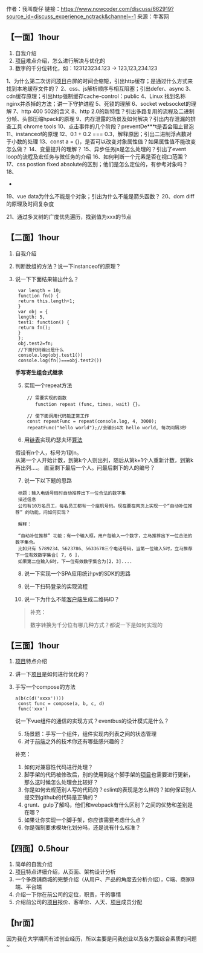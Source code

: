 

作者：我叫旋仔
链接：https://www.nowcoder.com/discuss/662919?source_id=discuss_experience_nctrack&channel=-1
来源：牛客网

## 【一面】1hour 

1. 自我介绍 
2. [项目]()难点介绍，怎么进行解决与优化的
3. 数字的千分位转化，如：123123234.123 -> 123,123,234.123 

 1、为什么第二次访问[项目]()白屏的时间会缩短，引出http缓存；是通过什么方式来找到本地缓存文件的？
 2、css、js解析顺序与相互阻塞；引出defer、async 
 3、cdn缓存原理；引出http强制缓存cache-control：public 
 4、Linux 找到名称nginx并杀掉的方法；讲一下守护进程 
 5、死锁的理解 
 6、socket  websocket的理解 
 7、http 400  502的含义 
 8、http 2.0的新特性？引出多路复用的流程及二进制分帧、头部压缩hpack的原理 
 9、内存泄露的场景及如何解决？引出内存泄漏的排查工具 chrome tools 
 10、点击事件的几个阶段？preventDe***t是否会阻止冒泡 
 11、instanceof的原理 
 12、0.1 + 0.2 === 0.3，解释原因；引出二进制浮点数对于小数的处理 
 13、const a = {}，是否可以改变对象属性值？如果属性值不能改变怎么做？ 
 14、变量提升的理解？ 
 15、异步任务js是怎么处理的？引出了event loop的流程及宏任务与微任务的介绍 
 16、如何判断一个元素是否在视口范围？ 
 17、css postion fixed absolute的区别；他们是怎么定位的，有参考对象吗？ 
 18、<ul><li></li></ul> 
 19、vue  data为什么不能是个对象；引出为什么不能是箭头函数？ 
 20、dom diff的原理及时间复杂度 

 21、通过多叉树的广度优先遍历，找到值为xxx的节点 
 

## 【二面】1hour 

 

1. 自我介绍 

2. 判断数组的方法？说一下instanceof的原理？ 

3. 说一下下面结果输出什么？ 

   ```
    var length = 10; 
    function fn() { 
    return this.length+1; 
    } 
    var obj = { 
    length: 5, 
    test1: function() { 
    return fn(); 
    } 
    }; 
    obj.test2=fn; 
    //下面代码输出是什么 
    console.log(obj.test1()) 
    console.log(fn()===obj.test2()) 
   ```

   

   **手写寄生组合式继承** 

   5. 实现一个repeat方法 

      ```
       // 需要实现的函数 
          function repeat (func, times, wait) {}， 
      
       // 使下面调用代码能正常工作 
       const repeatFunc = repeat(console.log, 4, 3000); 
       repeatFunc("hello world");//会输出4次 hello world, 每次间隔3秒 
      ```

      

   6. 用[链表]()实现约瑟夫环[算法]() 

    假设有n个人，标号为1到n。  
    从第一个人开始计数，到第k个人则出列，随后从第k+1个人重新计数，到第k再出列....。 
    直至剩下最后一个人。问最后剩下的人的编号？ 

   7. 说一下以下题的思路 

   ```
    标题：输入电话号码时自动推荐出下一位合法的数字集 
    描述信息 
    公司有10万名员工，每名员工都有一个座机号码。现在要在网页上实现一个“自动补位推荐” 的功能，问如何实现？ 
   
    解释： 
   
    “自动补位推荐” 功能：有一个输入框，用户每输入一个数字，立马推荐出下一位合法的数字集合。 
    比如只有 5789234、5623786、5633678三个电话号码，当第一位输入5时，立马推荐下一位有效数字集合[ 7, 6 ]， 
    如果第二位输入6时，下一位有效数字集合为[2，3].... 
   ```

   8. 说一下实现一个SPA应用统计pv的SDK的思路 

   9. 说一下扫码登录的实现流程 

   10. 说一下为什么不能[客户端]()生成二维码ID？ 

   > 补充： 
   >
   > 数字转换为千分位有哪几种方式？都说一下是如何实现的 

    

## 【三面】1hour 

1. [项目]()特点介绍 

2. 讲一下[项目]()是如何进行优化的？ 

3. 手写一个compose的方法 

   ```
   a(b(c(d('xxxx')))) 
    const func = compose(a, b, c, d) 
    func('xxx') 
   ```

   说一下vue组件的通信的实现方式？eventbus的设计模式是什么？ 

   5. 场景题：手写一个组件，组件实现内列表之间的状态管理 
   6. 对于[前端]()之外的技术你还有哪些感兴趣的？ 

    

   补充： 

   1. 如何对兼容性代码进行处理？ 
   2.  脚手架的代码被修改后，别的使用到这个脚手架的[项目]()也需要进行更新，那么这时候怎么处理会比较好？ 
   3. 你是如何去规范别人写的代码的？eslint的表现是怎么样的？如何保证别人提交到github的代码是正确的？ 
   4. grunt、gulp了解吗，他们和webpack有什么区别？之间的优势和差别是在哪？ 
   5. 如果让你实现一个脚手架，你应该需要考虑什么点？ 
   6. 你是强制要求模块化划分吗，还是说有什么标准？ 

    

## 【四面】0.5hour 



1. 简单的自我介绍 
2. [项目]()特点详细介绍，从页面、架构设计分析 
3. 一个多商铺商城的完整介绍（从用户、产品的角度去分析介绍），C端、商家B端、平台端 
4. 介绍一下你在前公司的定位，职责，干的事情 
5. 介绍前公司的[项目]()报价、客单价、人天、[项目]()成员分配 
   

## 【hr面】 

  因为我在大学期间有过创业经历，所以主要是问我创业以及各方面综合素质的问题~ 

  